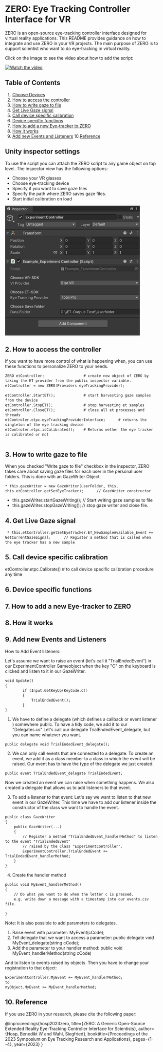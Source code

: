 # ZERO: Eye Tracking Controller Interface for VR

ZERO is an open-source eye-tracking controller interface designed for virtual reality applications. This README provides guidance on how to integrate and use ZERO in your VR projects. The main purpose of ZERO is to support scientist who want to do eye-tracking in virtual reality. 


<!-- blank line -->

Click on the image to see the video about how to add the script:
<!-- blank line -->

[![Watch the video](https://img.youtube.com/vi/k842mTuHbdM/hqdefault.jpg)](https://youtu.be/k842mTuHbdM)

<!-- blank line -->


## Table of Contents
1. [Choose Devices](#1.-eye-tracking-and-vr-devices)
2. [How to access the controller](#2-how-to-access-the-controller)
3. [How to write gaze to file](#3-how-to-write-gaze-to-file)
4. [Get Live Gaze signal](#4-get-live-gaze-signal)
5. [Call device specific calibration](#5-call-device-specific-calibration)
6. [Device specific functions](#6-device-specific-functions)
7. [How to add a new Eye-tracker to ZERO](#6-how-to-add-a-new-eye-tracker-to-zero)
8. [How it works](#7-how-it-works)
9. [Add new Events and Listeners](#9-add-new-events-and-listeners)
10.[Reference](#10-reference)



## Unity inspector settings
To use the script you can attach the ZERO script to any game object on top level.
The inspector view has the following options:
- Choose your VR glasses 
- Choose eye-tracking device
- Specify if you want to save gaze files
- Specify the path where ZERO saves gaze files.
- Start initial calibration on load


![If you choose to use the scripts by attaching them to a game object, you need to specify which VR Headset you use and which EyeTracker.](HowToFiles/ChooseProvider.png "Provider")


## 2. How to access the controller

If you want to have more control of what is happening when, you can use these functions to personalize ZERO to your needs.
```
ZERO etController;					# create new object of ZERO by taking the ET provider from the public inspector variable.
etController = new ZERO(Providers eyeTrackingProvider);		

etController.StartET();				# start harvesting gaze samples from the device
etController.StopET();				# stop harvesting et samples
etController.CloseET();				# close all et processes and threads
etControler.etpc.eyeTrackingProviderInterface;		# returns the singleton of the eye tracking device
etControler.etpc.isCalibrated();	# Returns wether the eye tracker is calibrated or not


```

## 3. How to write gaze to file

When you checked "Write gaze to file" checkbox in the inspector, ZERO takes care about saving gaze files for each user in the personal user folders.
This is done with an GazeWriter Object.

    * this.gazeWriter = new GazeWriter(userFolder, this, this.etController.getSetEyeTracker);      // GazeWriter constructor

   * this.gazeWriter.startGazeWriting();                                                          // Start writing gaze samples to file
   * this.gazeWriter.stopGazeWriting();                                                           // stop gaze writer and close file.

## 4. Get Live Gaze signal

     * this.etController.getSetEyeTracker.ET_NewSampleAvailable_Event += GetCurrentGazeSignal;      // Register a method that is called when the eye tracker has a new sample


## 5. Call device specific calibration

etController.etpc.Calibrate()		# to call device specific calibration procedure any time

## 6. Device specific functions


## 7. How to add a new Eye-tracker to ZERO

## 8. How it works



## 9. Add new Events and Listeners

How to Add Event listeners:

Let's assume we want to raise an event (let's call it "TrialEndedEvent") in our ExperimentController 
Gameobject when the key "C" on the keyboard is clicked and listen to it in our GazeWriter.

```
void Update()
{
		if (Input.GetKeyUp(KeyCode.C))
		{
			TrialEndedEvent();
		}
}
```

1. We have to define a delegate (which defines a callback or event listener ) somewhere public. 
To have a tidy code, we add it to our "Delegates.cs"
Let's call our delegate TrialEndedEvent_delegate, but you can name whatever you want.

```
public delegate void TrialEndedEvent_delegate();
```

2. We can only call events that are connected to a delegate. To create an event, 
we add it as a class member to a class in which the event will be raised.
Our event has to have the type of the delegate we just created.

```
public event TrialEndedEvent_delegate TrialEndedEvent;
```

Now we created an event we can raise when something happens.
We also created a delegate that allows us to add listeners to that event.

3. To add a listener to that event: Let's say we want to listen to that new event in our GazeWriter.
This time we have to add our listener inside the constructor of the class we want to handle the event.

```
public class GazeWriter
{
	public GazeWriter(...)
	{
		// Register a method "TrialEndedEvent_handlerMethod" to listen to the event "TrialEndedEvent"
		// raised by the Class "ExperimentController".
		ExperimentController.TrialEndedEvent += TrialEndedEvent_handlerMethod;
	}
}
```
4. Create the handler method

```
public void MyEvent_handlerMethod()
{
	// Do what you want to do when the letter c is pressed.
	e.g. write down a message with a timestamp into our events.csv file.
	
}
```


Note: It is also possible to add parameters to delegates.

1. Raise event with parameter: MyEvent(cCode);
2. Tell delegate that we want to access a parameter: public delegate void MyEvent_delegate(string cCode);
3. Add the parameter to your handler method: public void MyEvent_handlerMethod(string cCode)

And to listen to events raised by objects. Then you have to change your registration to that object:

```
ExperimentController.MyEvent += MyEvent_handlerMethod;
to
myObject.MyEvent += MyEvent_handlerMethod;
```

## 10. Reference

If you use ZERO in your research, please cite the following paper: 

@inproceedings{hosp2023zero,
  title={ZERO: A Generic Open-Source Extended Reality Eye-Tracking Controller Interface for Scientists},
  author={Hosp, Benedikt W and Wahl, Siegfried},
  booktitle={Proceedings of the 2023 Symposium on Eye Tracking Research and Applications},
  pages={1--4},
  year={2023}
}